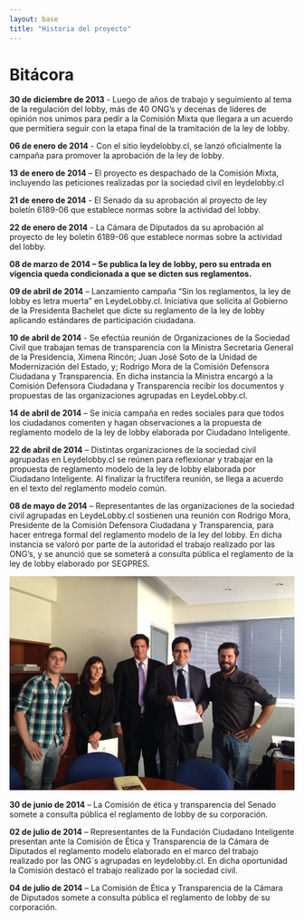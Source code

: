 ```yaml
---
layout: base
title: "Historia del proyecto"
---
```


# Bitácora


**30 de diciembre de 2013** - Luego de años de trabajo y seguimiento al tema de la regulación del lobby, más de 40 ONG’s y decenas de líderes de opinión nos unimos para pedir a la Comisión Mixta que llegara a un acuerdo que permitiera seguir con la etapa final de la tramitación de la ley de lobby.

**06 de enero de 2014** -  Con el sitio leydelobby.cl, se lanzó oficialmente la campaña para promover la aprobación de la ley de lobby.

**13 de enero de 2014** – El proyecto es despachado de la Comisión Mixta, incluyendo las peticiones realizadas por la sociedad civil en leydelobby.cl

**21 de enero de 2014** - El Senado da su aprobación al proyecto de ley boletín 6189-06 que establece normas sobre la actividad del lobby.

**22 de enero de 2014** - La Cámara de Diputados da su aprobación al proyecto de ley boletín 6189-06 que establece normas sobre la actividad del lobby.

**08 de marzo de 2014 – Se publica la ley de lobby, pero su entrada en vigencia queda condicionada a que se dicten sus reglamentos.**

**09 de abril de 2014** – Lanzamiento campaña “Sin los reglamentos, la ley de lobby es letra muerta” en LeydeLobby.cl. Iniciativa que solicita al Gobierno de la Presidenta Bachelet que dicte su reglamento de la ley de lobby aplicando estándares de participación ciudadana.
 
**10 de abril de 2014** - Se efectúa reunión de Organizaciones de la Sociedad Civil que trabajan temas de transparencia con la Ministra Secretaria General de la Presidencia, Ximena Rincón; Juan José Soto de la Unidad de Modernización del Estado, y; Rodrigo Mora de la Comisión Defensora Ciudadana y Transparencia. En dicha instancia la Ministra encargó a la Comisión Defensora Ciudadana y Transparencia recibir los documentos y propuestas de las organizaciones agrupadas en LeydeLobby.cl.
 
**14 de abril de 2014** – Se inicia campaña en redes sociales para que todos los ciudadanos comenten y hagan observaciones a la propuesta de reglamento modelo de la ley de lobby elaborada por Ciudadano Inteligente.
 
**22 de abril de 2014** – Distintas organizaciones de la sociedad civil agrupadas en Leydelobby.cl se reúnen para reflexionar y trabajar en la propuesta de reglamento modelo de la ley de lobby elaborada por Ciudadano Inteligente. Al finalizar la fructífera reunión, se llega a acuerdo en el texto del reglamento modelo común.
 
**08 de mayo de 2014** – Representantes de las organizaciones de la sociedad civil agrupadas en LeydeLobby.cl sostienen una reunión con Rodrigo Mora, Presidente de la Comisión Defensora Ciudadana y Transparencia, para hacer entrega formal del reglamento modelo de la ley del lobby.  En dicha instancia se valoró por parte de la autoridad el trabajo realizado por las ONG’s, y se anunció que se someterá a consulta pública el reglamento de la ley de lobby elaborado por SEGPRES.

![Entrega Reglamento Modelo](/images/entregaReglamento.jpg)

**30 de junio de 2014** – La Comisión de ética y transparencia del Senado somete a consulta pública el reglamento de lobby de su corporación. 

**02 de julio de 2014** – Representantes de la Fundación Ciudadano Inteligente presentan ante la Comisión de Ética y Transparencia de la Cámara de Diputados el reglamento modelo elaborado en el marco del trabajo realizado por las ONG´s agrupadas en leydelobby.cl. En dicha oportunidad la Comisión destacó el trabajo realizado por la sociedad civil. 

**04 de julio de 2014** – La Comisión de Ética y Transparencia de la Cámara de Diputados somete a consulta pública el reglamento de lobby de su corporación.
